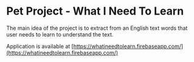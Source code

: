 # Pet Project - What I Need To Learn

The main idea of the project is to extract from an English text words that user needs to learn to understand the text.

Application is available at [https://whatineedtolearn.firebaseapp.com/](https://whatineedtolearn.firebaseapp.com/)